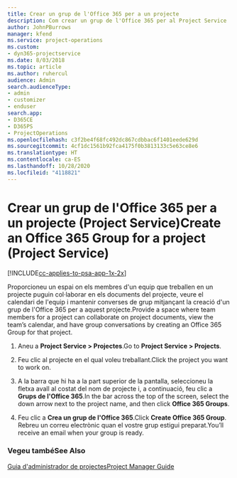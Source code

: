 ```yaml
---
title: Crear un grup de l'Office 365 per a un projecte
description: Com crear un grup de l'Office 365 per al Project Service
author: JohnPBurrows
manager: kfend
ms.service: project-operations
ms.custom:
- dyn365-projectservice
ms.date: 8/03/2018
ms.topic: article
ms.author: ruhercul
audience: Admin
search.audienceType:
- admin
- customizer
- enduser
search.app:
- D365CE
- D365PS
- ProjectOperations
ms.openlocfilehash: c3f2be4f68fc492dc867cdbbac6f1401eede629d
ms.sourcegitcommit: 4cf1dc1561b92fca4175f0b3813133c5e63ce8e6
ms.translationtype: HT
ms.contentlocale: ca-ES
ms.lasthandoff: 10/28/2020
ms.locfileid: "4118821"
---
```

# <a name="create-an-office-365-group-for-a-project-project-service"></a><span data-ttu-id="7847d-103">Crear un grup de l'Office 365 per a un projecte (Project Service)</span><span class="sxs-lookup"><span data-stu-id="7847d-103">Create an Office 365 Group for a project (Project Service)</span></span>

[!INCLUDE[cc-applies-to-psa-app-1x-2x](../includes/cc-applies-to-psa-app-1x-2x.md)]

<span data-ttu-id="7847d-104">Proporcioneu un espai on els membres d'un equip que treballen en un projecte puguin col·laborar en els documents del projecte, veure el calendari de l'equip i mantenir converses de grup mitjançant la creació d'un grup de l'Office 365 per a aquest projecte.</span><span class="sxs-lookup"><span data-stu-id="7847d-104">Provide a space where team members for a project can collaborate on project documents, view the team’s calendar, and have group conversations by creating an Office 365 Group for that project.</span></span>  
  
1.  <span data-ttu-id="7847d-105">Aneu a **Project Service > Projectes**.</span><span class="sxs-lookup"><span data-stu-id="7847d-105">Go to **Project Service > Projects**.</span></span>  
  
2.  <span data-ttu-id="7847d-106">Feu clic al projecte en el qual voleu treballant.</span><span class="sxs-lookup"><span data-stu-id="7847d-106">Click the project you want to work on.</span></span>  
  
3.  <span data-ttu-id="7847d-107">A la barra que hi ha a la part superior de la pantalla, seleccioneu la fletxa avall al costat del nom de projecte i, a continuació, feu clic a **Grups de l'Office 365**.</span><span class="sxs-lookup"><span data-stu-id="7847d-107">In the bar across the top of the screen, select the down arrow next to the project name, and then click **Office 365 Groups**.</span></span>  
  
4.  <span data-ttu-id="7847d-108">Feu clic a **Crea un grup de l'Office 365**.</span><span class="sxs-lookup"><span data-stu-id="7847d-108">Click **Create Office 365 Group**.</span></span> <span data-ttu-id="7847d-109">Rebreu un correu electrònic quan el vostre grup estigui preparat.</span><span class="sxs-lookup"><span data-stu-id="7847d-109">You’ll receive an email when your group is ready.</span></span>  
  
### <a name="see-also"></a><span data-ttu-id="7847d-110">Vegeu també</span><span class="sxs-lookup"><span data-stu-id="7847d-110">See Also</span></span>  
 [<span data-ttu-id="7847d-111">Guia d'administrador de projectes</span><span class="sxs-lookup"><span data-stu-id="7847d-111">Project Manager Guide</span></span>](../psa/project-manager-guide.md)
